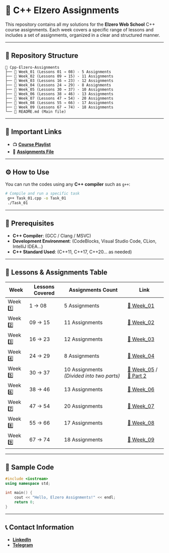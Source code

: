# 🚀 C++ Elzero Assignments

This repository contains all my solutions for the **Elzero Web School** C++ course assignments. Each week covers a specific range of lessons and includes a set of assignments, organized in a clear and structured manner.

---

## 📂 Repository Structure

```
📂 Cpp-Elzero-Assignments
├── 📂 Week_01 (Lessons 01 → 08) - 5 Assignments
├── 📂 Week_02 (Lessons 09 → 15) - 11 Assignments
├── 📂 Week_03 (Lessons 16 → 23) - 12 Assignments
├── 📂 Week_04 (Lessons 24 → 29) - 8 Assignments
├── 📂 Week_05 (Lessons 30 → 37) - 10 Assignments
├── 📂 Week_06 (Lessons 38 → 46) - 13 Assignments
├── 📂 Week_07 (Lessons 47 → 54) - 20 Assignments
├── 📂 Week_08 (Lessons 55 → 66) - 17 Assignments
├── 📂 Week_09 (Lessons 67 → 74) - 18 Assignments
└── 📄 README.md (Main file)
```

---

## 🔗 Important Links

- 📺 [**Course Playlist**](https://www.youtube.com/playlist?list=PLDoPjvoNmBAwy-rS6WKudwVeb_x63EzgS)
- 📜 [**Assignments File**](https://elzero.org/study/cplusplus-study-plan/)

---

## ⚙️ How to Use

You can run the codes using any **C++ compiler** such as `g++`:

```bash
# Compile and run a specific task
 g++ Task_01.cpp -o Task_01
 ./Task_01
```

---

## 📌 Prerequisites

- **C++ Compiler**: (GCC / Clang / MSVC)
- **Development Environment**: (CodeBlocks, Visual Studio Code, CLion, IntelliJ IDEA...)
- **C++ Standard Used**: (C++11, C++17, C++20... as needed)

---

## 📅 Lessons & Assignments Table

| Week | Lessons Covered | Assignments Count | Link |
|------|---------------|-----------------|------|
| Week 1️⃣ | 1 → 08 | 5 Assignments | [🔗 Week_01](https://elzero.org/cpp-assignments-lesson-1-to-8/) |
| Week 2️⃣ | 09 → 15 | 11 Assignments | [🔗 Week_02](https://elzero.org/cpp-assignments-lesson-9-to-15/) |
| Week 3️⃣ | 16 → 23 | 12 Assignments | [🔗 Week_03](https://elzero.org/cpp-assignments-lesson-16-to-23/) |
| Week 4️⃣ | 24 → 29 | 8 Assignments | [🔗 Week_04](https://elzero.org/cpp-assignments-lesson-24-to-29/) |
| Week 5️⃣ | 30 → 37 | 10 Assignments *(Divided into two parts)* | [🔗 Week_05](https://elzero.org/cpp-assignments-lesson-30-to-35/) / [🔗 Part 2](https://elzero.org/cpp-assignments-lesson-36-to-37/) |
| Week 6️⃣ | 38 → 46 | 13 Assignments | [🔗 Week_06](https://elzero.org/cpp-assignments-lesson-38-to-46/) |
| Week 7️⃣ | 47 → 54 | 20 Assignments | [🔗 Week_07](https://elzero.org/cpp-assignments-lesson-47-to-54/) |
| Week 8️⃣ | 55 → 66 | 17 Assignments | [🔗 Week_08](https://elzero.org/cpp-assignments-lesson-55-to-66/) |
| Week 9️⃣ | 67 → 74 | 18 Assignments | [🔗 Week_09](https://elzero.org/cpp-assignments-lesson-67-to-74/) |

---

## 📝 Sample Code

```cpp
#include <iostream>
using namespace std;

int main() {
    cout << "Hello, Elzero Assignments!" << endl;
    return 0;
}
```

---

## 📞 Contact Information

- [**LinkedIn**](https://www.linkedin.com/in/mohamed-bashar-806046248/)
- [**Telegram**](https://t.me/Mohamed_Nabil_Bashar)
